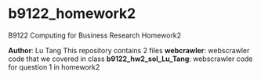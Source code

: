 # b9122_homework2
B9122 Computing for Business Research Homework2

**Author**: Lu Tang
This repository contains 2 files
**webcrawler**: webscrawler code that we covered in class
**b9122_hw2_sol_Lu_Tang**: webscrawler code for question 1 in homework2
